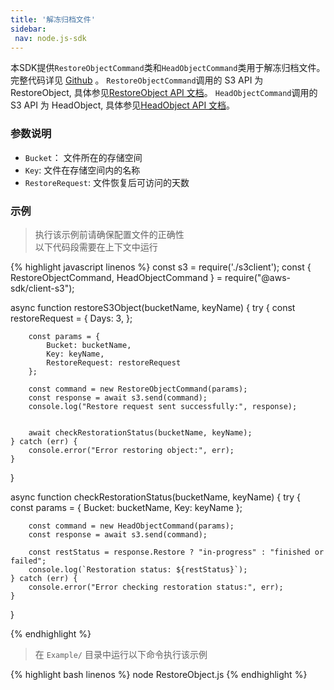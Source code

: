 ```yaml
---
title: '解冻归档文件'
sidebar:
 nav: node.js-sdk
---
```

本SDK提供`RestoreObjectCommand`类和`HeadObjectCommand`类用于解冻归档文件。完整代码详见 [Github](https://github.com/aws/aws-sdk-js-v3/tree/main/clients/client-s3/src/commands) 。
`RestoreObjectCommand`调用的 S3 API 为 RestoreObject, 具体参见[RestoreObject API 文档](https://docs.aws.amazon.com/AmazonS3/latest/API/API_RestoreObject.html)。
`HeadObjectCommand`调用的 S3 API 为 HeadObject, 具体参见[HeadObject API 文档](https://docs.aws.amazon.com/AmazonS3/latest/API/API_HeadObject.html)。



### 参数说明
- `Bucket`： 文件所在的存储空间
- `Key`: 文件在存储空间内的名称
- `RestoreRequest`: 文件恢复后可访问的天数



### 示例
> 执行该示例前请确保配置文件的正确性<br>以下代码段需要在上下文中运行

<div class="copyable" markdown="1">
{% highlight javascript linenos %}
const s3 = require('./s3client');
const { RestoreObjectCommand, HeadObjectCommand } = require("@aws-sdk/client-s3");

async function restoreS3Object(bucketName, keyName) {
    try {
        const restoreRequest = {
            Days: 3,
        };

        const params = {
            Bucket: bucketName,
            Key: keyName,
            RestoreRequest: restoreRequest
        };

        const command = new RestoreObjectCommand(params);
        const response = await s3.send(command);
        console.log("Restore request sent successfully:", response);


        await checkRestorationStatus(bucketName, keyName);
    } catch (err) {
        console.error("Error restoring object:", err);
    }
}

async function checkRestorationStatus(bucketName, keyName) {
    try {
        const params = {
            Bucket: bucketName,
            Key: keyName
        };

        const command = new HeadObjectCommand(params);
        const response = await s3.send(command);

        const restStatus = response.Restore ? "in-progress" : "finished or failed";
        console.log(`Restoration status: ${restStatus}`);
    } catch (err) {
        console.error("Error checking restoration status:", err);
    }
}

{% endhighlight %}
</div>

> 在 `Example/` 目录中运行以下命令执行该示例

<div class="copyable" markdown="1">
{% highlight bash linenos %}
node RestoreObject.js <bucketName> <keyName>
{% endhighlight %}
</div>
